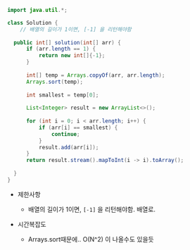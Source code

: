 ```java
import java.util.*;

class Solution {
    // 배열의 길이가 1이면, [-1] 을 리턴해야함
    
  public int[] solution(int[] arr) {
      if (arr.length == 1) {
          return new int[]{-1};
      }
      
      int[] temp = Arrays.copyOf(arr, arr.length);
      Arrays.sort(temp);
      
      int smallest = temp[0];
      
      List<Integer> result = new ArrayList<>();
      
      for (int i = 0; i < arr.length; i++) {
          if (arr[i] == smallest) {
              continue;
          }
          result.add(arr[i]);
      }
      return result.stream().mapToInt(i -> i).toArray();
      
  }
}

```

- 제한사항
    - 배열의 길이가 1이면, `[-1]` 을 리턴해야함. 배열로.

- 시간복잡도
    - Arrays.sort때문에.. O(N^2) 이 나올수도 있을듯
